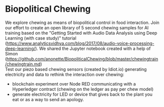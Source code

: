 # Biopolitical Chewing
We explore chewing as means of biopolitical control in food interaction. 
Join our effort to create an open library of 5 second chewing samples for AI training based on the "Getting Started with Audio Data Analysis using Deep Learning (with case study)" tutorial (https://www.analyticsvidhya.com/blog/2017/08/audio-voice-processing-deep-learning/). 
We shared the Jupyter notebook created with a help of Simon (https://github.com/anonette/BiopoliticalChewing/blob/master/chewingtrain/chewingtrain.md)  
Test our piezo based chewing sensors (created by Idiot.io) generating electricity and data to rethink the interaction over chewing: 
- blockchain experiment over Node RED communicating with a Hyperledger contract (chewing on the ledger as pay per chew model)
- generate electricity for LED or device that gives back to the plant you eat or as a way to send an apology.
